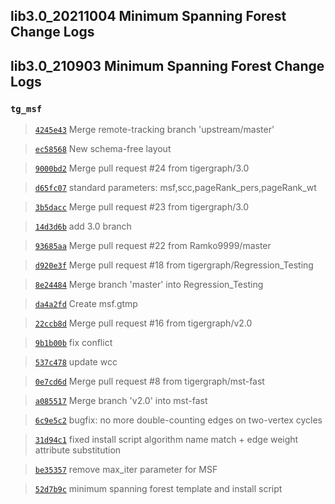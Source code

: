 
## lib3.0_20211004 Minimum Spanning Forest Change Logs

## lib3.0_210903 Minimum Spanning Forest Change Logs

### `tg_msf`

> [`4245e43`](https://github.com/tigergraph/gsql-graph-algorithms/commit/4245e43a22b913d135841349a2b0754e7ab8968e) Merge remote-tracking branch 'upstream/master'

> [`ec58568`](https://github.com/tigergraph/gsql-graph-algorithms/commit/ec58568cdd7e608bd7af13d6bce2eaf781c9798f) New schema-free layout

> [`9000bd2`](https://github.com/tigergraph/gsql-graph-algorithms/commit/9000bd2051006c93f5b04a3e10d141185c77baaf) Merge pull request #24 from tigergraph/3.0

> [`d65fc07`](https://github.com/tigergraph/gsql-graph-algorithms/commit/d65fc0781e2d6e05e57e8d74d7648667e2b47cfa) standard parameters: msf,scc,pageRank_pers,pageRank_wt

> [`3b5dacc`](https://github.com/tigergraph/gsql-graph-algorithms/commit/3b5daccfdf9ec1a7653e0bcd70108e73debb40dc) Merge pull request #23 from tigergraph/3.0

> [`14d3d6b`](https://github.com/tigergraph/gsql-graph-algorithms/commit/14d3d6b2684705a8917bf491084d3786809f0141) add 3.0 branch

> [`93685aa`](https://github.com/tigergraph/gsql-graph-algorithms/commit/93685aad73cc1bb3db16f8c89ca9d62e50e9a718) Merge pull request #22 from Ramko9999/master

> [`d920e3f`](https://github.com/tigergraph/gsql-graph-algorithms/commit/d920e3f101f38087dd38e5d7edec161fc0710782) Merge pull request #18 from tigergraph/Regression_Testing

> [`8e24484`](https://github.com/tigergraph/gsql-graph-algorithms/commit/8e244844ff5afbdbeecb3392e1200b50631dba54) Merge branch 'master' into Regression_Testing

> [`da4a2fd`](https://github.com/tigergraph/gsql-graph-algorithms/commit/da4a2fd5428415980bdd0006fcee047e0b013d58) Create msf.gtmp

> [`22ccb8d`](https://github.com/tigergraph/gsql-graph-algorithms/commit/22ccb8daf71d92faebb33fac5adbe87bc294bcfd) Merge pull request #16 from tigergraph/v2.0

> [`9b1b00b`](https://github.com/tigergraph/gsql-graph-algorithms/commit/9b1b00b415b73eade96a303843770fcaa968437a) fix conflict

> [`537c478`](https://github.com/tigergraph/gsql-graph-algorithms/commit/537c478a65deef7c6c5877d8211ff4f9f78e84cb) update wcc

> [`0e7cd6d`](https://github.com/tigergraph/gsql-graph-algorithms/commit/0e7cd6df5df977b1f51330910b2b48fce3764614) Merge pull request #8 from tigergraph/mst-fast

> [`a085517`](https://github.com/tigergraph/gsql-graph-algorithms/commit/a0855177a12064a64551abd51d4944f88a8bf041) Merge branch 'v2.0' into mst-fast

> [`6c9e5c2`](https://github.com/tigergraph/gsql-graph-algorithms/commit/6c9e5c2f899cf5a2d6de3b3829d1e59f298987a8) bugfix: no more double-counting edges on two-vertex cycles

> [`31d94c1`](https://github.com/tigergraph/gsql-graph-algorithms/commit/31d94c1c2287ec739cbb489e7ddc316098df73b3) fixed install script algorithm name match + edge weight attribute substitution

> [`be35357`](https://github.com/tigergraph/gsql-graph-algorithms/commit/be35357fe442cd356df210cb99376e174148d79b) remove max_iter parameter for MSF

> [`52d7b9c`](https://github.com/tigergraph/gsql-graph-algorithms/commit/52d7b9c01303d4a3e9c029df0dea421ea8b8614c) minimum spanning forest template and install script
